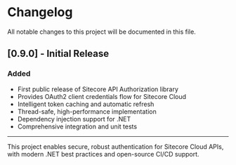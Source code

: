 # Changelog

All notable changes to this project will be documented in this file.

## [0.9.0] - Initial Release
### Added
- First public release of Sitecore API Authorization library
- Provides OAuth2 client credentials flow for Sitecore Cloud
- Intelligent token caching and automatic refresh
- Thread-safe, high-performance implementation
- Dependency injection support for .NET
- Comprehensive integration and unit tests

---

This project enables secure, robust authentication for Sitecore Cloud APIs, with modern .NET best practices and open-source CI/CD support.
